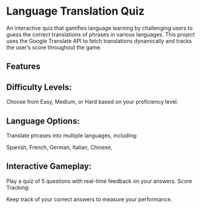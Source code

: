 # **Language Translation Quiz**

An interactive quiz that gamifies language learning by challenging users to guess the correct translations of phrases in various languages. This project uses the Google Translate API to fetch translations dynamically and tracks the user’s score throughout the game.

## Features

## Difficulty Levels: 

Choose from Easy, Medium, or Hard based on your proficiency level.
## Language Options: 

Translate phrases into multiple languages, including:

Spanish,
French,
German,
Italian,
Chinese,
## Interactive Gameplay: 

Play a quiz of 5 questions with real-time feedback on your answers.
Score Tracking:

Keep track of your correct answers to measure your performance.
